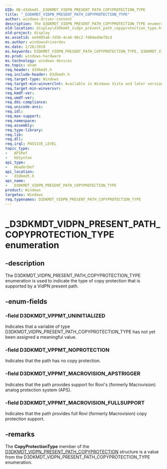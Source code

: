 ```yaml
---
UID: NE:d3dkmdt._D3DKMDT_VIDPN_PRESENT_PATH_COPYPROTECTION_TYPE
title: "_D3DKMDT_VIDPN_PRESENT_PATH_COPYPROTECTION_TYPE"
author: windows-driver-content
description: The D3DKMDT_VIDPN_PRESENT_PATH_COPYPROTECTION_TYPE enumeration is used to indicate the type of copy protection that is supported by a VidPN present path.
old-location: display\d3dkmdt_vidpn_present_path_copyprotection_type.htm
old-project: display
ms.assetid: ee9405a6-7d56-4ca6-98c2-fd04addef8cd
ms.author: windowsdriverdev
ms.date: 2/26/2018
ms.keywords: D3DKMDT_VIDPN_PRESENT_PATH_COPYPROTECTION_TYPE, D3DKMDT_VIDPN_PRESENT_PATH_COPYPROTECTION_TYPE enumeration [Display Devices], D3DKMDT_VPPMT_MACROVISION_APSTRIGGER, D3DKMDT_VPPMT_MACROVISION_FULLSUPPORT, D3DKMDT_VPPMT_NOPROTECTION, D3DKMDT_VPPMT_UNINITIALIZED, DmEnums_48fdc75d-b1cb-4bc2-80b1-0aa79b16f480.xml, _D3DKMDT_VIDPN_PRESENT_PATH_COPYPROTECTION_TYPE, d3dkmdt/D3DKMDT_VIDPN_PRESENT_PATH_COPYPROTECTION_TYPE, d3dkmdt/D3DKMDT_VPPMT_MACROVISION_APSTRIGGER, d3dkmdt/D3DKMDT_VPPMT_MACROVISION_FULLSUPPORT, d3dkmdt/D3DKMDT_VPPMT_NOPROTECTION, d3dkmdt/D3DKMDT_VPPMT_UNINITIALIZED, display.d3dkmdt_vidpn_present_path_copyprotection_type
ms.prod: windows-hardware
ms.technology: windows-devices
ms.topic: enum
req.header: d3dkmdt.h
req.include-header: D3dkmdt.h
req.target-type: Windows
req.target-min-winverclnt: Available in Windows Vista and later versions of the Windows operating systems.
req.target-min-winversvr: 
req.kmdf-ver: 
req.umdf-ver: 
req.ddi-compliance: 
req.unicode-ansi: 
req.idl: 
req.max-support: 
req.namespace: 
req.assembly: 
req.type-library: 
req.lib: 
req.dll: 
req.irql: PASSIVE_LEVEL
topic_type:
-	APIRef
-	kbSyntax
api_type:
-	HeaderDef
api_location:
-	d3dkmdt.h
api_name:
-	D3DKMDT_VIDPN_PRESENT_PATH_COPYPROTECTION_TYPE
product: Windows
targetos: Windows
req.typenames: D3DKMDT_VIDPN_PRESENT_PATH_COPYPROTECTION_TYPE
---
```


# _D3DKMDT_VIDPN_PRESENT_PATH_COPYPROTECTION_TYPE enumeration


## -description


The D3DKMDT_VIDPN_PRESENT_PATH_COPYPROTECTION_TYPE enumeration is used to indicate the type of copy protection that is supported by a VidPN present path.


## -enum-fields




### -field D3DKMDT_VPPMT_UNINITIALIZED

Indicates that a variable of type D3DKMDT_VIDPN_PRESENT_PATH_COPYPROTECTION_TYPE has not yet been assigned a meaningful value.


### -field D3DKMDT_VPPMT_NOPROTECTION

Indicates that the path has no copy protection.


### -field D3DKMDT_VPPMT_MACROVISION_APSTRIGGER

Indicates that the path provides support for Rovi's (formerly Macrovision) analog protection system (APS).


### -field D3DKMDT_VPPMT_MACROVISION_FULLSUPPORT

Indicates that the path provides full Rovi (formerly Macrovision) copy protection support.


## -remarks



The <b>CopyProtectionType</b> member of the <a href="https://msdn.microsoft.com/library/windows/hardware/ff546656">D3DKMDT_VIDPN_PRESENT_PATH_COPYPROTECTION</a> structure is a value from the D3DKMDT_VIDPN_PRESENT_PATH_COPYPROTECTION_TYPE enumeration.



